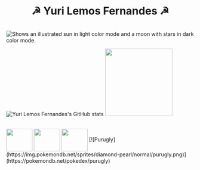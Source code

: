 <h1 align="center"> ☭ Yuri Lemos Fernandes ☭</h1> <br>

<picture>
  <source media="(prefers-color-scheme: dark)" srcset="https://user-images.githubusercontent.com/127331396/224412153-d5732770-cc28-4218-bc3e-b1a416f5fd0e.png">
  <img alt="Shows an illustrated sun in light color mode and a moon with stars in dark color mode." src="https://user-images.githubusercontent.com/127331396/224412166-04f90c1b-397e-4f80-8a23-6875eb4b7f7a.jpg">
</picture>


![Yuri Lemos Fernandes's GitHub stats](https://github-readme-stats.vercel.app/api?username=YuriLemosFernandes&show_icons=true&theme=graywhite&count_private=true)
<img height="180em" src="https://github-readme-stats.vercel.app/api/top-langs/?username=YuriLemosFernandes&layout=compact&langs-count=168&theme=graywhite"/>

<div style="display: inline_block"> <br>
  <img align="center" height="60" width="70" src="https://cdn.jsdelivr.net/gh/devicons/devicon/icons/html5/html5-plain-wordmark.svg" />
  <img align="center" height="60" width="70" src="https://cdn.jsdelivr.net/gh/devicons/devicon/icons/css3/css3-plain-wordmark.svg" />  
  <img align="center" height="60" width="70" src="https://cdn.jsdelivr.net/gh/devicons/devicon/icons/javascript/javascript-original.svg" />
  [![Purugly](https://img.pokemondb.net/sprites/diamond-pearl/normal/purugly.png)](https://pokemondb.net/pokedex/purugly)
</div>
